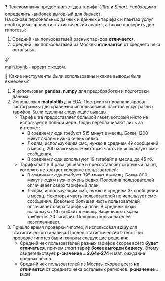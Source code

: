 ❓
Телекомпания предоставляет два тарифа: *Ultra* и *Smart*. Необходимо определить наиболее выгодный для бизнеса. <br>
На основе персональных данных и данных о тарифах и пакетах услуг необходимо провести статистический анализ, а также проверить две гипотезы:
1. Средний чек пользователей разных тарифов **отличается**.
2. Средний чек пользователей из Москвы **отличается** от среднего чека остальных.

🔓 \
[main.ipynb](https://github.com/ssensse/training_projects/blob/main/perspective_tariff/main.ipynb) - проект с кодом. 

🔧
Какие инструменты были использованы и какие выводы были вынесены?

1. Я использовал **pandas, numpy** для предобработки и подготовки данных. 
2. Использовал **matplotlib** для EDA. Построил и проанализировал гистограммы для сравнения использования пакетов услуг разных тарифов. Были сделаны следующие выводы:
    - Тариф ultra предоставляет большой пакет, который никто не использует в полной мере. Люди переплачивают лишь за интернет:
        * В среднем люди требуют 515 минут в месяц. Более 1200 минут людям нужно очень редко.
        * Людям, использующим смс, нужно в среднем 49 сообщений в месяц, 200 максимум. Некоторая часть не использует смс-сообщения.
        * В среднем люди используют 19 гигабайт в месяц, до 45 гб.
    - Тариф smart в 4 раза дешевле и предоставляет скромный пакет, которого не хватает половине пользователей:
        * В среднем люди требуют 395 минут в месяц. Более 800 минут людям нужно очень редко. Половина пользователей оплачивает сверх тарифный план.
        * Людям, использующим смс, нужно в среднем 38 сообщений в месяц. Некоторая часть пользователей не использует смс-сообщения. Довольно большая часть пользователей оплачивает сверх тарифный план.
В среднем люди используют 16 гигабайт в месяц. Чаще всего людям требуется 20 гигабайт. Половина пользователей переплачивает.
3. Пришло время проверки гипотез, я использовал **scipy** для статистического анализа. Провел статистический t-тест. При проверке гипотез были приняты следующие решения:
    * Средний чек пользователей разных тарифов скорее всего **будет отличаться**, причем *smart* тариф **более выгоден бизнесу**. Этому свидетельствует **р-значение = 2.64e-274** и мат. ожидание средних чеков.
    * Средний чек пользователей из Москвы скорее всего **не отличается** от среднего чека остальных регионов. **p-значение = 0.46**
